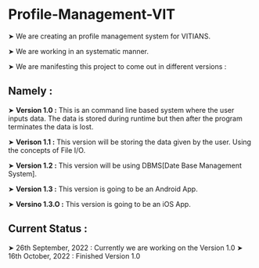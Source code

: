 # Profile-Management-VIT

➤ We are creating an profile management system for VITIANS.

➤ We are working in an systematic manner.

➤ We are manifesting this project to come out in different versions :

## Namely :

➤ **Version 1.0 :** This is an command line based system where the user inputs data. The data is stored during runtime but then after the program terminates the data is lost.

➤ **Verison 1.1 :** This version will be storing the data given by the user. Using the concepts of File I/O.

➤ **Version 1.2 :** This version will be using DBMS[Date Base Management System].

➤ **Version 1.3 :** This version is going to be an Android App.

➤ **Versino 1.3.O :** This version is going to be an iOS App.

## Current Status :

➤ 26th September, 2022 : Currently we are working on the Version 1.0
➤ 16th October, 2022   : Finished Version 1.0
